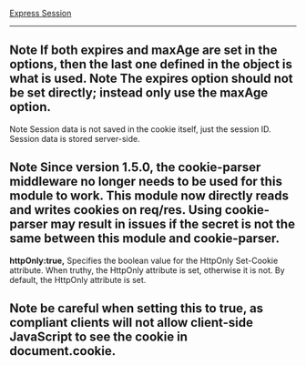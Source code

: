 

[Express Session](https://expressjs.com/en/resources/middleware/session.html) <br>


----
Note If both expires and maxAge are set in the options, then the last one defined in the object is what is used.
Note The expires option should not be set directly; instead only use the maxAge option.
----
Note Session data is not saved in the cookie itself, just the session ID. Session data is stored server-side.

Note Since version 1.5.0, the cookie-parser middleware no longer needs to be used for this module to work. This module now directly reads and writes cookies on req/res. Using cookie-parser may result in issues if the secret is not the same between this module and cookie-parser.
----
**httpOnly:true,**
Specifies the boolean value for the HttpOnly Set-Cookie attribute. When truthy, the HttpOnly attribute is set, otherwise it is not. By default, the HttpOnly attribute is set.

Note be careful when setting this to true, as compliant clients will not allow client-side JavaScript to see the cookie in document.cookie.
----


